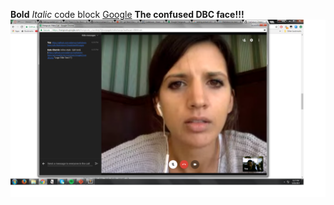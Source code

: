 **Bold**
*Italic*
    code block
[Google](https://www.google.com/)
**The confused DBC face!!!**
![pairing](https://github.com/kchervin/phase-0-gps-1/blob/master/pairing.png)